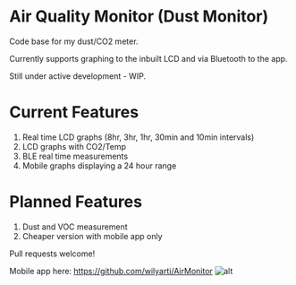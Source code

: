 # Air Quality Monitor (Dust Monitor)
Code base for my dust/CO2 meter.

Currently supports graphing to the inbuilt LCD and via Bluetooth to the app.

Still under active development - WIP.

# Current Features

1. Real time LCD graphs (8hr, 3hr, 1hr, 30min and 10min intervals)
2. LCD graphs with CO2/Temp
2. BLE real time measurements
3. Mobile graphs displaying a 24 hour range

# Planned Features
1. Dust and VOC measurement
2. Cheaper version with mobile app only

Pull requests welcome!

Mobile app here: https://github.com/wilyarti/AirMonitor
![alt](https://wilyarti-howard.net/wp-content/uploads/2019/12/IMG_20191212_113343__01-scaled.jpg)


